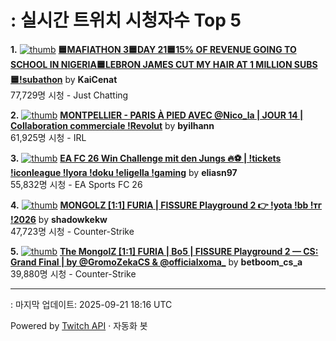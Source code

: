 # : 실시간 트위치 시청자수 Top 5

**1.** [![thumb](https://static-cdn.jtvnw.net/previews-ttv/live_user_kaicenat-320x180.jpg)](https://twitch.tv/KaiCenat)
**[🟦MAFIATHON 3🟦DAY 21🟦15% OF REVENUE GOING TO SCHOOL IN NIGERIA🟦LEBRON JAMES CUT MY HAIR AT 1 MILLION SUBS🟦!subathon](https://twitch.tv/KaiCenat)** by **KaiCenat**<br>77,729명 시청  - Just Chatting

**2.** [![thumb](https://static-cdn.jtvnw.net/previews-ttv/live_user_byilhann-320x180.jpg)](https://twitch.tv/byilhann)
**[MONTPELLIER - PARIS À PIED AVEC @Nico_la | JOUR 14 | Collaboration commerciale !Revolut](https://twitch.tv/byilhann)** by **byilhann**<br>61,925명 시청  - IRL

**3.** [![thumb](https://static-cdn.jtvnw.net/previews-ttv/live_user_eliasn97-320x180.jpg)](https://twitch.tv/eliasn97)
**[EA FC 26 Win Challenge mit den Jungs 🔥⚽️ | !tickets !iconleague !lyora !doku !eligella !gaming](https://twitch.tv/eliasn97)** by **eliasn97**<br>55,832명 시청  - EA Sports FC 26

**4.** [![thumb](https://static-cdn.jtvnw.net/previews-ttv/live_user_shadowkekw-320x180.jpg)](https://twitch.tv/shadowkekw)
**[MONGOLZ [1:1] FURIA | FISSURE Playground 2  👉 !yota !bb !тг !2026](https://twitch.tv/shadowkekw)** by **shadowkekw**<br>47,723명 시청  - Counter-Strike

**5.** [![thumb](https://static-cdn.jtvnw.net/previews-ttv/live_user_betboom_cs_a-320x180.jpg)](https://twitch.tv/betboom_cs_a)
**[The MongolZ [1:1] FURIA | Bo5 | FISSURE Playground 2 — CS: Grand Final | by @GromoZekaCS & @officialxoma_](https://twitch.tv/betboom_cs_a)** by **betboom_cs_a**<br>39,880명 시청  - Counter-Strike


---
: 마지막 업데이트: 2025-09-21 18:16 UTC

Powered by [Twitch API](https://dev.twitch.tv/docs/api/reference) · 자동화 봇